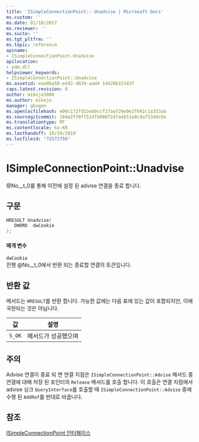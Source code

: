 ```yaml
---
title: 'ISimpleConnectionPoint:: Unadvise | Microsoft Docs'
ms.custom: ''
ms.date: 01/18/2017
ms.reviewer: ''
ms.suite: ''
ms.tgt_pltfrm: ''
ms.topic: reference
apiname:
- ISimpleConnectionPoint.Unadvise
apilocation:
- pdm.dll
helpviewer_keywords:
- ISimpleConnectionPoint::Unadvise
ms.assetid: eae06a58-ed42-4839-aad4-14420b15343f
caps.latest.revision: 8
author: mikejo5000
ms.author: mikejo
manager: ghogen
ms.openlocfilehash: e00c172fd33eb0ccf27aaf28e0e2f692c1a353ab
ms.sourcegitcommit: 184e2ff0ff514fb980724fa4b51e0cda753d4c6e
ms.translationtype: MT
ms.contentlocale: ko-KR
ms.lasthandoff: 10/18/2019
ms.locfileid: "72571756"
---
```

# <a name="isimpleconnectionpointunadvise"></a>ISimpleConnectionPoint::Unadvise
@No__t_0를 통해 이전에 설정 된 advise 연결을 종료 합니다.  
  
## <a name="syntax"></a>구문  
  
```cpp
HRESULT Unadvise(  
   DWORD  dwCookie  
);  
```  
  
#### <a name="parameters"></a>매개 변수  
 `dwCookie`  
 진행 @No__t_0에서 반환 되는 종료할 연결의 토큰입니다.  
  
## <a name="return-value"></a>반환 값  
 메서드는 `HRESULT`를 반환 합니다. 가능한 값에는 다음 표에 있는 값이 포함되지만, 이에 국한되는 것은 아닙니다.  
  
|값|설명|  
|-----------|-----------------|  
|`S_OK`|메서드가 성공했으며|  
  
## <a name="remarks"></a>주의  
 Advise 연결이 종료 되 면 연결 지점은 `ISimpleConnectionPoint::Advise` 메서드 중 연결에 대해 저장 된 포인터의 `Release` 메서드를 호출 합니다. 이 호출은 연결 지점에서 advise 싱크 `QueryInterface`를 호출할 때 `ISimpleConnectionPoint::Advise` 중에 수행 된 `AddRef`를 반대로 바꿉니다.  
  
## <a name="see-also"></a>참조  
 [ISimpleConnectionPoint 인터페이스](../../winscript/reference/isimpleconnectionpoint-interface.md)